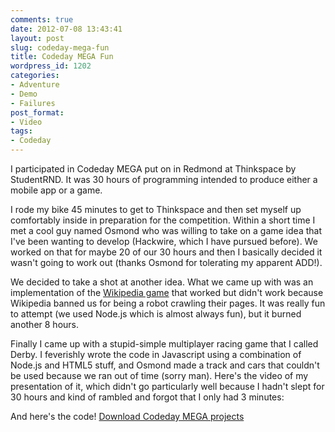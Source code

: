 ```yaml
---
comments: true
date: 2012-07-08 13:43:41
layout: post
slug: codeday-mega-fun
title: Codeday MEGA Fun
wordpress_id: 1202
categories:
- Adventure
- Demo
- Failures
post_format:
- Video
tags:
- Codeday
---
```


I participated in Codeday MEGA put on in Redmond at Thinkspace by StudentRND. It was 30 hours of programming intended to produce either a mobile app or a game.

<!--more-->

I rode my bike 45 minutes to get to Thinkspace and then set myself up comfortably inside in preparation for the competition. Within a short time I met a cool guy named Osmond who was willing to take on a game idea that I've been wanting to develop (Hackwire, which I have pursued before). We worked on that for maybe 20 of our 30 hours and then I basically decided it wasn't going to work out (thanks Osmond for tolerating my apparent ADD!).

We decided to take a shot at another idea. What we came up with was an implementation of the [Wikipedia game](http://en.wikipedia.org/wiki/Wikipedia:Wiki_Game) that worked but didn't work because Wikipedia banned us for being a robot crawling their pages. It was really fun to attempt (we used Node.js which is almost always fun), but it burned another 8 hours.

Finally I came up with a stupid-simple multiplayer racing game that I called Derby. I feverishly wrote the code in Javascript using a combination of Node.js and HTML5 stuff, and Osmond made a track and cars that couldn't be used because we ran out of time (sorry man). Here's the video of my presentation of it, which didn't go particularly well because I hadn't slept for 30 hours and kind of rambled and forgot that I only had 3 minutes:


And here's the code!
[Download Codeday MEGA projects](http://www.hackniac.com/blog/wp-content/uploads/2012/07/Codeday-Attempts.zip)

